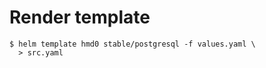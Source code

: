 # Render template

```console
$ helm template hmd0 stable/postgresql -f values.yaml \
  > src.yaml
```

